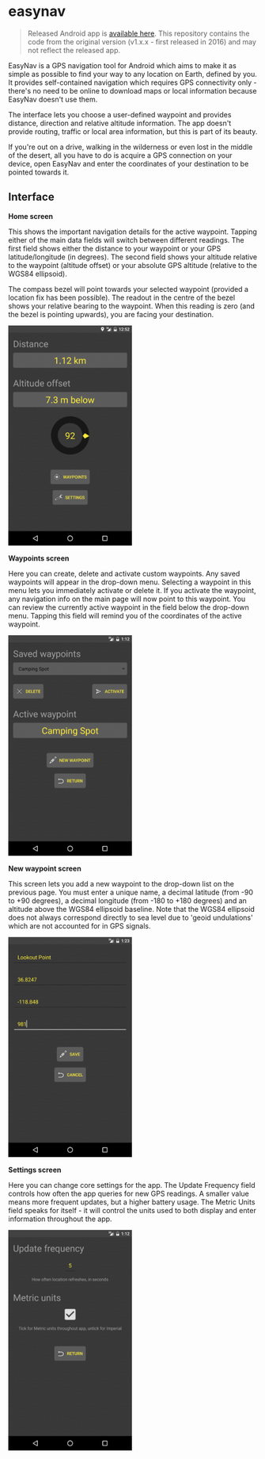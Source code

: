 # easynav
> Released Android app is [available here](https://play.google.com/store/apps/details?id=kristianseng.easynav).
> This repository contains the code from the original version (v1.x.x - first released in 2016) and may not reflect the released app.

EasyNav is a GPS navigation tool for Android which aims to make it as simple as possible to find your way to any location on Earth, defined by you. It provides self-contained navigation which requires GPS connectivity only - there's no need to be online to download maps or local information because EasyNav doesn't use them.

The interface lets you choose a user-defined waypoint and provides distance, direction and relative altitude information. The app doesn't provide routing, traffic or local area information, but this is part of its beauty.

If you're out on a drive, walking in the wilderness or even lost in the middle of the desert, all you have to do is acquire a GPS connection on your device, open EasyNav and enter the coordinates of your destination to be pointed towards it.

## Interface

**Home screen**

This shows the important navigation details for the active waypoint. Tapping either of the main data fields will switch between different readings. The first field shows either the distance to your waypoint or your GPS latitude/longitude (in degrees). The second field shows your altitude relative to the waypoint (altitude offset) or your absolute GPS altitude (relative to the WGS84 ellipsoid).

The compass bezel will point towards your selected waypoint (provided a location fix has been possible). The readout in the centre of the bezel shows your relative bearing to the waypoint. When this reading is zero (and the bezel is pointing upwards), you are facing your destination.

<img src="https://raw.githubusercontent.com/george7378/easynav/master/misc/readme/1.png" width="250">

**Waypoints screen**

Here you can create, delete and activate custom waypoints. Any saved waypoints will appear in the drop-down menu. Selecting a waypoint in this menu lets you immediately activate or delete it. If you activate the waypoint, any navigation info on the main page will now point to this waypoint. You can review the currently active waypoint in the field below the drop-down menu. Tapping this field will remind you of the coordinates of the active waypoint.
	
<img src="https://raw.githubusercontent.com/george7378/easynav/master/misc/readme/2.png" width="250">

**New waypoint screen**

This screen lets you add a new waypoint to the drop-down list on the previous page. You must enter a unique name, a decimal latitude (from -90 to +90 degrees), a decimal longitude (from -180 to +180 degrees) and an altitude above the WGS84 ellipsoid baseline. Note that the WGS84 ellipsoid does not always correspond directly to sea level due to 'geoid undulations' which are not accounted for in GPS signals.

<img src="https://raw.githubusercontent.com/george7378/easynav/master/misc/readme/3.png" width="250">

**Settings screen**

Here you can change core settings for the app. The Update Frequency field controls how often the app queries for new GPS readings. A smaller value means more frequent updates, but a higher battery usage. The Metric Units field speaks for itself - it will control the units used to both display and enter information throughout the app.
	
<img src="https://raw.githubusercontent.com/george7378/easynav/master/misc/readme/4.png" width="250">
